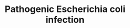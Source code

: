 ---
annotations:
- id: CL:0002254
  parent: animal cell
  type: Cell Type Ontology
  value: epithelial cell of small intestine
- id: PW:0001041
  parent: disease pathway
  type: Pathway Ontology
  value: pathogenic Escherichia coli infection pathway
- id: CL:0002253
  parent: animal cell
  type: Cell Type Ontology
  value: epithelial cell of large intestine
authors:
- Nsalomonis
- AlexanderPico
- MaintBot
- DeSl
- AMTan
- Khanspers
- Marvin M2
- Eweitz
- Egonw
citedin:
- link: PMC12004383
  title: Proteomics Analysis of Porcine Endometrial Cell-Derived Extracellular Vesicles
    Involved in Embryo Attachment (2025)
communities:
- Diseases
description: 'Escherichia coli (commonly abbreviated E. coli) is a gram-negative,
  rod-shaped bacterium that is commonly found in the lower intestine of warm-blooded
  organisms (endotherms). Most E. coli strains are harmless, but some serotypes are
  pathogenic and can cause serious food poisoning in humans, and are occasionally
  responsible for product recalls. E. coli are also responsible for a majority of
  cases of urinary tract infections. The harmless strains are part of the normal flora
  of the gut, and can benefit their hosts by producing vitamin K2, and by preventing
  the establishment of pathogenic bacteria within the intestine.  Sources: [KEGG](http://www.genome.jp/kegg/pathway/hsa/hsa05130.html)  Proteins
  on this pathway have targeted assays available via the [CPTAC Assay Portal](https://assays.cancer.gov/available_assays?wp_id=WP2272)'
last-edited: 2025-03-09
ndex: 2428dbe4-8b64-11eb-9e72-0ac135e8bacf
organisms:
- Homo sapiens
redirect_from:
- /index.php/Pathway:WP2272
- /instance/WP2272
- /instance/WP2272_r137831
revision: r137831
schema-jsonld:
- '@context': https://schema.org/
  '@id': https://wikipathways.github.io/pathways/WP2272.html
  '@type': Dataset
  creator:
    '@type': Organization
    name: WikiPathways
  description: 'Escherichia coli (commonly abbreviated E. coli) is a gram-negative,
    rod-shaped bacterium that is commonly found in the lower intestine of warm-blooded
    organisms (endotherms). Most E. coli strains are harmless, but some serotypes
    are pathogenic and can cause serious food poisoning in humans, and are occasionally
    responsible for product recalls. E. coli are also responsible for a majority of
    cases of urinary tract infections. The harmless strains are part of the normal
    flora of the gut, and can benefit their hosts by producing vitamin K2, and by
    preventing the establishment of pathogenic bacteria within the intestine.  Sources:
    [KEGG](http://www.genome.jp/kegg/pathway/hsa/hsa05130.html)  Proteins on this
    pathway have targeted assays available via the [CPTAC Assay Portal](https://assays.cancer.gov/available_assays?wp_id=WP2272)'
  keywords:
  - ABL1
  - ACTB
  - ACTG1
  - ARHGEF2
  - ARPC1A
  - ARPC1B
  - ARPC2
  - ARPC3
  - ARPC4
  - ARPC5
  - ARPC5L
  - Bfp
  - CD14
  - CDC42
  - CDH1
  - CLDN1
  - CTNNB1
  - CTTN
  - EZR
  - Eae
  - EspF
  - EspFU
  - EspG
  - EspG2
  - EspH
  - FYN
  - HCLS1
  - ITGB1
  - KRT18
  - LY96
  - Map
  - NCK1
  - NCK2
  - NCL
  - NleA
  - NleH
  - OCLN
  - PRKCA
  - Phosphatidylethanolamine
  - RHOA
  - ROCK1
  - ROCK2
  - StxA
  - StxB
  - TLR4
  - TLR5
  - TUBA1A
  - TUBA1B
  - TUBA1C
  - TUBA3C
  - TUBA3D
  - TUBA3E
  - TUBA4A
  - TUBA8
  - TUBAL3
  - TUBB
  - TUBB1
  - TUBB2A
  - TUBB2B
  - TUBB2C
  - TUBB3
  - TUBB4
  - TUBB4Q
  - TUBB6
  - TUBB8
  - Tir
  - WAS
  - WASL
  - YWHAQ
  - YWHAZ
  - actin-related protein 2/3 complex subunit 1B-like
  - occludin-like
  license: CC0
  name: Pathogenic Escherichia coli infection
seo: CreativeWork
title: Pathogenic Escherichia coli infection
wpid: WP2272
---